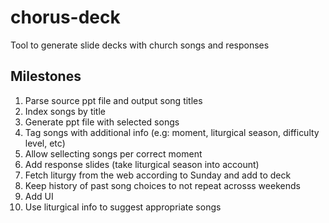 # chorus-deck
Tool to generate slide decks with church songs and responses

## Milestones

1. Parse source ppt file and output song titles
2. Index songs by title
3. Generate ppt file with selected songs
4. Tag songs with additional info (e.g: moment, liturgical season, difficulty level, etc)
5. Allow sellecting songs per correct moment
6. Add response slides (take liturgical season into account)
7. Fetch liturgy from the web according to Sunday and add to deck
8. Keep history of past song choices to not repeat acrosss weekends
9. Add UI
10. Use liturgical info to suggest appropriate songs
